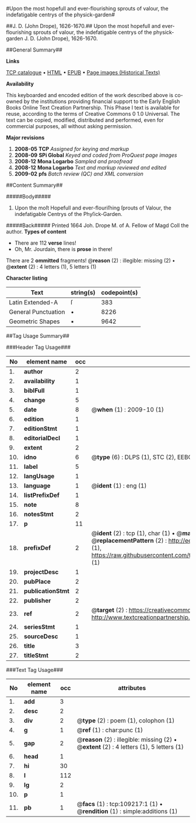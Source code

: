 #Upon the most hopefull and ever-flourishing sprouts of valour, the indefatigable centrys of the physick-garden#

##J. D. (John Drope), 1626-1670.##
Upon the most hopefull and ever-flourishing sprouts of valour, the indefatigable centrys of the physick-garden
J. D. (John Drope), 1626-1670.

##General Summary##

**Links**

[TCP catalogue](http://www.ota.ox.ac.uk/tcp/)  • 
[HTML](http://tei.it.ox.ac.uk/tcp/Texts-HTML/free/A36/A36564.html)  • 
[EPUB](http://tei.it.ox.ac.uk/tcp/Texts-EPUB/free/A36/A36564.epub) • 
[Page images (Historical Texts)](https://data.historicaltexts.jisc.ac.uk/view?pubId=eebo-19619589e&pageId=eebo-19619589e-109217-1)

**Availability**

This keyboarded and encoded edition of the
	       work described above is co-owned by the institutions
	       providing financial support to the Early English Books
	       Online Text Creation Partnership. This Phase I text is
	       available for reuse, according to the terms of Creative
	       Commons 0 1.0 Universal. The text can be copied,
	       modified, distributed and performed, even for
	       commercial purposes, all without asking permission.

**Major revisions**

1. __2008-05__ __TCP__ *Assigned for keying and markup*
1. __2008-09__ __SPi Global__ *Keyed and coded from ProQuest page images*
1. __2008-12__ __Mona Logarbo__ *Sampled and proofread*
1. __2008-12__ __Mona Logarbo__ *Text and markup reviewed and edited*
1. __2009-02__ __pfs__ *Batch review (QC) and XML conversion*

##Content Summary##

#####Body#####

1. Upon the moſt Hopefull and ever-flouriſhing ſprouts of Valour, the indefatigable Centrys of the Phyſick-Garden.

#####Back#####
Printed 1664 Joh. Drope M. of A. Fellow of Magd Coll the author.
**Types of content**

  * There are 112 **verse** lines!
  * Oh, Mr. Jourdain, there is **prose** in there!

There are 2 **ommitted** fragments! 
 @__reason__ (2) : illegible: missing (2)  •  @__extent__ (2) : 4 letters (1), 5 letters (1)

**Character listing**


|Text|string(s)|codepoint(s)|
|---|---|---|
|Latin Extended-A|ſ|383|
|General Punctuation|•|8226|
|Geometric Shapes|▪|9642|

##Tag Usage Summary##

###Header Tag Usage###

|No|element name|occ|attributes|
|---|---|---|---|
|1.|__author__|2||
|2.|__availability__|1||
|3.|__biblFull__|1||
|4.|__change__|5||
|5.|__date__|8| @__when__ (1) : 2009-10 (1)|
|6.|__edition__|1||
|7.|__editionStmt__|1||
|8.|__editorialDecl__|1||
|9.|__extent__|2||
|10.|__idno__|6| @__type__ (6) : DLPS (1), STC (2), EEBO-CITATION (1), OCLC (1), VID (1)|
|11.|__label__|5||
|12.|__langUsage__|1||
|13.|__language__|1| @__ident__ (1) : eng (1)|
|14.|__listPrefixDef__|1||
|15.|__note__|8||
|16.|__notesStmt__|2||
|17.|__p__|11||
|18.|__prefixDef__|2| @__ident__ (2) : tcp (1), char (1)  •  @__matchPattern__ (2) : ([0-9\-]+):([0-9IVX]+) (1), (.+) (1)  •  @__replacementPattern__ (2) : http://eebo.chadwyck.com/downloadtiff?vid=$1&page=$2 (1), https://raw.githubusercontent.com/textcreationpartnership/Texts/master/tcpchars.xml#$1 (1)|
|19.|__projectDesc__|1||
|20.|__pubPlace__|2||
|21.|__publicationStmt__|2||
|22.|__publisher__|2||
|23.|__ref__|2| @__target__ (2) : https://creativecommons.org/publicdomain/zero/1.0/ (1), http://www.textcreationpartnership.org/docs/. (1)|
|24.|__seriesStmt__|1||
|25.|__sourceDesc__|1||
|26.|__title__|3||
|27.|__titleStmt__|2||


###Text Tag Usage###

|No|element name|occ|attributes|
|---|---|---|---|
|1.|__add__|3||
|2.|__desc__|2||
|3.|__div__|2| @__type__ (2) : poem (1), colophon (1)|
|4.|__g__|1| @__ref__ (1) : char:punc (1)|
|5.|__gap__|2| @__reason__ (2) : illegible: missing (2)  •  @__extent__ (2) : 4 letters (1), 5 letters (1)|
|6.|__head__|1||
|7.|__hi__|30||
|8.|__l__|112||
|9.|__lg__|2||
|10.|__p__|1||
|11.|__pb__|1| @__facs__ (1) : tcp:109217:1 (1)  •  @__rendition__ (1) : simple:additions (1)|
